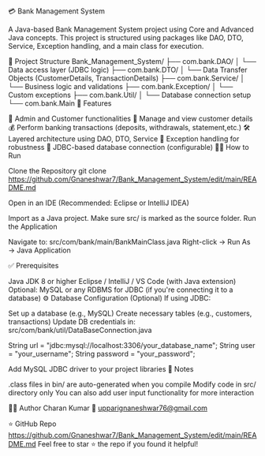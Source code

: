 💳 Bank Management System

A Java-based Bank Management System project using Core and Advanced Java concepts. This project is structured using packages like DAO, DTO, Service, Exception handling, and a main class for execution.

📁 Project Structure Bank_Management_System/ ├── com.bank.DAO/ │ └── Data access layer (JDBC logic) ├── com.bank.DTO/ │ └── Data Transfer Objects (CustomerDetails, TransactionDetails) ├── com.bank.Service/ │ └── Business logic and validations ├── com.bank.Exception/ │ └── Custom exceptions ├── com.bank.Util/ │ └── Database connection setup └── com.bank.Main 🚀 Features

🔐 Admin and Customer functionalities
📄 Manage and view customer details 
💰 Perform banking transactions (deposits, withdrawals, statement,etc.)
🛠 Layered architecture using DAO, DTO, Service
🧩 Exception handling for robustness
💾 JDBC-based database connection (configurable)
🧑‍💻 How to Run

Clone the Repository git clone https://github.com/Gnaneshwar7/Bank_Management_System/edit/main/README.md

Open in an IDE (Recommended: Eclipse or IntelliJ IDEA)

Import as a Java project.
Make sure src/ is marked as the source folder.
Run the Application

Navigate to: src/com/bank/main/BankMainClass.java
Right-click → Run As → Java Application

✅ Prerequisites

Java JDK 8 or higher
Eclipse / IntelliJ / VS Code (with Java extension)
Optional: MySQL or any RDBMS for JDBC (if you're connecting it to a database)
⚙️ Database Configuration (Optional) If using JDBC:

Set up a database (e.g., MySQL)
Create necessary tables (e.g., customers, transactions)
Update DB credentials in:
src/com/bank/util/DataBaseConnection.java

String url = "jdbc:mysql://localhost:3306/your_database_name"; String user = "your_username"; String password = "your_password";

Add MySQL JDBC driver to your project libraries
📌 Notes

.class files in bin/ are auto-generated when you compile
Modify code in src/ directory only
You can also add user input functionality for more interaction

👨‍💻 Author Charan Kumar 📧 upparignaneshwar76@gmail.com

⭐️ GitHub Repo https://github.com/Gnaneshwar7/Bank_Management_System/edit/main/README.md
Feel free to star ⭐ the repo if you found it helpful!
